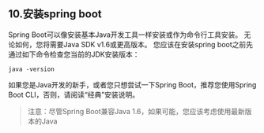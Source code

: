 ## 10.安装spring boot

Spring Boot可以像安装基本Java开发工具一样安装或作为命令行工具安装。 无论如何，您将需要Java SDK v1.6或更高版本。 您应该在安装spring boot之前先通过如下命令检查您当前的JDK安装版本：

```
java -version
```

如果您是Java开发的新手，或者您只想尝试一下Spring Boot，推荐您使用Spring Boot CLI，否则，请阅读“经典”安装说明。

> 注意：尽管Spring Boot兼容Java 1.6，如果可能，您应该考虑使用最新版本的Java



